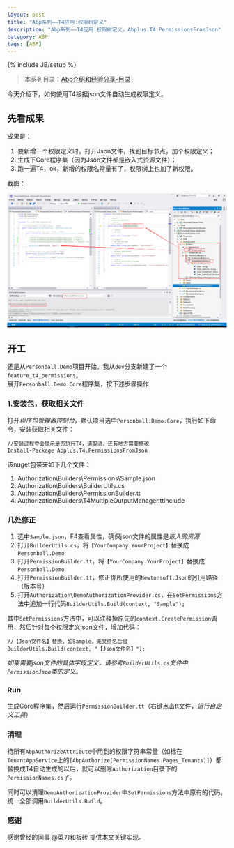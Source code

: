 ```yaml
---
layout: post
title: "Abp系列——T4应用:权限树定义"
description: "Abp系列——T4应用:权限树定义，Abplus.T4.PermissionsFromJson"
category: ABP
tags: [ABP]
---
```

{% include JB/setup %}

>本系列目录：[Abp介绍和经验分享-目录](/abp/2017/05/31/abp-framework-series)  

今天介绍下，如何使用T4根据json文件自动生成权限定义。

## 先看成果

成果是：  

1. 要新增一个权限定义时，打开Json文件，找到目标节点，加个权限定义；  
1. 生成下Core程序集（因为Json文件都是嵌入式资源文件）；  
1. 跑一遍T4，ok，新增的权限名常量有了，权限树上也加了新权限。  

截图：  

<img src="/assets/images/abp/abp_t4_perms.png" alt="abp_t4_perms" width="600px"/>

## 开工

还是从`Personball.Demo`项目开始，我从`dev`分支新建了一个`feature_t4_permissions`。  
展开`Personball.Demo.Core`程序集，按下述步骤操作

### 1.安装包，获取相关文件

打开*程序包管理器控制台*，默认项目选中`Personball.Demo.Core`，执行如下命令，安装获取相关文件：  

    //安装过程中会提示是否执行T4，请取消，还有地方需要修改    
    Install-Package Abplus.T4.PermissionsFromJson

该nuget包带来如下几个文件：  

1. Authorization\Builders\Permissions\Sample.json  
1. Authorization\Builders\BuilderUtils.cs  
1. Authorization\Builders\PermissionBuilder.tt  
1. Authorization\Builders\T4MultipleOutputManager.ttinclude  

### 几处修正

1. 选中`Sample.json`，F4查看属性，确保json文件的属性是*嵌入的资源*  
1. 打开`BuilderUtils.cs`，将`【YourCompany.YourProject】`替换成`Personball.Demo`  
1. 打开`PermissionBuilder.tt`，将`【YourCompany.YourProject】`替换成`Personball.Demo`  
1. 打开`PermissionBuilder.tt`，修正你所使用的`Newtonsoft.Json`的引用路径（版本号）  
1. 打开`Authorization\DemoAuthorizationProvider.cs`，在`SetPermissions`方法中追加一行代码`BuilderUtils.Build(context, "Sample");`

其中`SetPermissions`方法中，可以注释掉原先的`context.CreatePermission`调用，然后针对每个权限定义json文件，增加代码：  

    //【Json文件名】替换，如Sample，无文件名后缀
    BuilderUtils.Build(context, "【Json文件名】");

*如果需要json文件的具体字段定义，请参考`BuilderUtils.cs`文件中`PermissionJson`类的定义。*

### Run

生成Core程序集，然后运行`PermissionBuilder.tt`（右键点击tt文件，*运行自定义工具*）

### 清理

待所有`AbpAuthorizeAttribute`中用到的权限字符串常量（如标在`TenantAppService`上的`[AbpAuthorize(PermissionNames.Pages_Tenants)]`）都替换成T4自动生成的以后，就可以删除`Authorization`目录下的`PermissionNames.cs`了。  

同时可以清理`DemoAuthorizationProvider`中`SetPermissions`方法中原有的代码，统一全部调用`BuilderUtils.Build`。  

### 感谢

感谢曾经的同事 @菜刀和板砖 提供本文关键实现。

